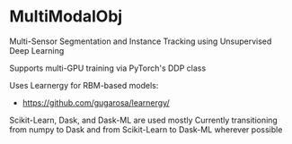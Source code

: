 # MultiModalObj
Multi-Sensor Segmentation and Instance Tracking using Unsupervised Deep Learning

Supports multi-GPU training via PyTorch's DDP class

Uses Learnergy for RBM-based models:
 - https://github.com/gugarosa/learnergy/

Scikit-Learn, Dask, and Dask-ML are used mostly
  Currently transitioning from numpy to Dask and from Scikit-Learn to Dask-ML wherever possible

